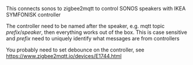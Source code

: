 This connects sonos to zigbee2mqtt to control SONOS speakers with IKEA SYMFONISK controller

The controller need to be named after the speaker, e.g. mqtt topic *prefix*/*speaker*, then everything works out of the box.
This is case sensitive and *prefix* need to uniquely identify what messages are from controllers

You probably need to set debounce on the controller, see https://www.zigbee2mqtt.io/devices/E1744.html
